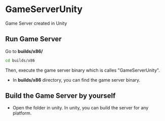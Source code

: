 # GameServerUnity
Game Server created in Unity

## Run Game Server

Go to **builds/x86/**
```bash
cd builds/x86
```
Then, execute the game server binary which is calles "GameServerUnity".

* In **builds/x86** directory, you can find the game server binary.

## Build the Game Server by yourself

* Open the folder in unity. In unity, you can build the server for any platform.


